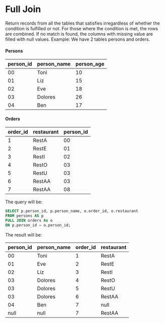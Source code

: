 # Full Join

Return records from all the tables that satisfies irregardless of whether the condition is fulfilled or not. For those where the condition is met, the rows are combined. If no match is found, the columns with missing value are filled with null values.
Example: We have 2 tables persons and orders.

#### Persons

| person_id | person_name | person_age |
| --------- | ----------- | ---------- |
| 00        | Toni        | 10         |
| 01        | Liz         | 15         |
| 02        | Eve         | 18         |
| 03        | Dolores     | 26         |
| 04        | Ben         | 17         |

#### Orders

| order_id | restaurant | person_id |
| -------- | ---------- | --------- |
| 1        | RestA      | 00        |
| 2        | RestE      | 01        |
| 3        | RestI      | 02        |
| 4        | RestO      | 03        |
| 5        | RestU      | 03        |
| 6        | RestAA     | 03        |
| 7        | RestAA     | 08        |

The query will be:

```sql
SELECT p.person_id, p.person_name, o.order_id, o.restaurant
FROM persons AS p
FULL JOIN orders As o
ON p.person_id = o.person_id;
```

The result will be:

| person_id | person_name | order_id | restaurant |
| --------- | ----------- | -------- | ---------- |
| 00        | Toni        | 1        | RestA      |
| 01        | Eve         | 2        | RestE      |
| 02        | Liz         | 3        | RestI      |
| 03        | Dolores     | 4        | RestO      |
| 03        | Dolores     | 5        | RestU      |
| 03        | Dolores     | 6        | RestAA     |
| 04        | Ben         | 7        | null       |
| null      | null        | 7        | RestAA     |
